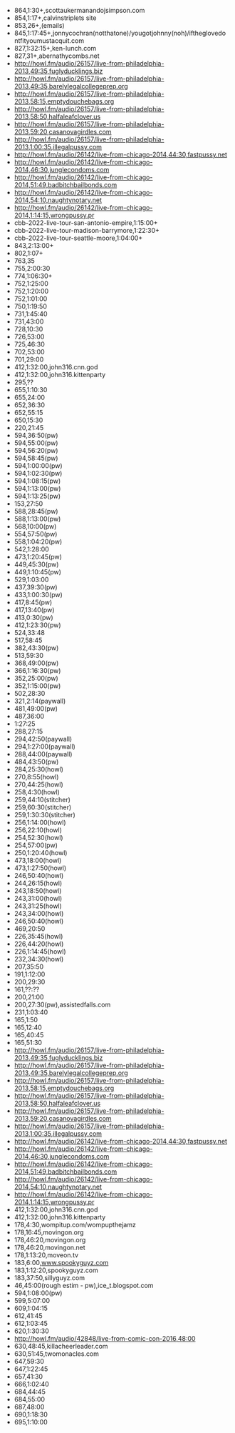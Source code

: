 -   864,1:30+,scottaukermanandojsimpson.com
-   854,1:17+,calvinstriplets site
-   853,26+,(emails)
-   845,1:17:45+,jonnycochran(notthatone)/yougotjohnny(noh)/iftheglovedontfityoumustacquit.com
-   827,1:32:15+,ken-lunch.com
-   827,31+,abernathycombs.net
-   http://howl.fm/audio/26157/live-from-philadelphia-2013,49:35,fuglyducklings.biz
-   http://howl.fm/audio/26157/live-from-philadelphia-2013,49:35,barelylegalcollegeprep.org
-   http://howl.fm/audio/26157/live-from-philadelphia-2013,58:15,emptydouchebags.org
-   http://howl.fm/audio/26157/live-from-philadelphia-2013,58:50,halfaleafclover.us
-   http://howl.fm/audio/26157/live-from-philadelphia-2013,59:20,casanovagirdles.com
-   http://howl.fm/audio/26157/live-from-philadelphia-2013,1:00:35,illegalpussy.com
-   http://howl.fm/audio/26142/live-from-chicago-2014,44:30,fastpussy.net
-   http://howl.fm/audio/26142/live-from-chicago-2014,46:30,junglecondoms.com
-   http://howl.fm/audio/26142/live-from-chicago-2014,51:49,badbitchbailbonds.com
-   http://howl.fm/audio/26142/live-from-chicago-2014,54:10,naughtynotary.net
-   http://howl.fm/audio/26142/live-from-chicago-2014,1:14:15,wrongpussy.pr
-   cbb-2022-live-tour-san-antonio-empire,1:15:00+
-   cbb-2022-live-tour-madison-barrymore,1:22:30+
-   cbb-2022-live-tour-seattle-moore,1:04:00+
-   843,2:13:00+
-   802,1:07+
-   763,35
-   755,2:00:30
-   774,1:06:30+
-   752,1:25:00
-   752,1:20:00
-   752,1:01:00
-   750,1:19:50
-   731,1:45:40
-   731,43:00
-   728,10:30
-   726,53:00
-   725,46:30
-   702,53:00
-   701,29:00
-   412,1:32:00,john316.cnn.god
-   412,1:32:00,john316.kittenparty
-   295,??
-   655,1:10:30
-   655,24:00
-   652,36:30
-   652,55:15
-   650,15:30
-   220,21:45
-   594,36:50(pw)
-   594,55:00(pw)
-   594,56:20(pw)
-   594,58:45(pw)
-   594,1:00:00(pw)
-   594,1:02:30(pw)
-   594,1:08:15(pw)
-   594,1:13:00(pw)
-   594,1:13:25(pw)
-   153,27:50
-   588,28:45(pw)
-   588,1:13:00(pw)
-   568,10:00(pw)
-   554,57:50(pw)
-   558,1:04:20(pw)
-   542,1:28:00
-   473,1:20:45(pw)
-   449,45:30(pw)
-   449,1:10:45(pw)
-   529,1:03:00
-   437,39:30(pw)
-   433,1:00:30(pw)
-   417,8:45(pw)
-   417,13:40(pw)
-   413,0:30(pw)
-   412,1:23:30(pw)
-   524,33:48
-   517,58:45
-   382,43:30(pw)
-   513,59:30
-   368,49:00(pw)
-   366,1:16:30(pw)
-   352,25:00(pw)
-   352,1:15:00(pw)
-   502,28:30
-   321,2:14(paywall)
-   481,49:00(pw)
-   487,36:00
-   1:27:25
-   288,27:15
-   294,42:50(paywall)
-   294,1:27:00(paywall)
-   288,44:00(paywall)
-   484,43:50(pw)
-   284,25:30(howl)
-   270,8:55(howl)
-   270,44:25(howl)
-   258,4:30(howl)
-   259,44:10(stitcher)
-   259,60:30(stitcher)
-   259,1:30:30(stitcher)
-   256,1:14:00(howl)
-   256,22:10(howl)
-   254,52:30(howl)
-   254,57:00(pw)
-   250,1:20:40(howl)
-   473,18:00(howl)
-   473,1:27:50(howl)
-   246,50:40(howl)
-   244,26:15(howl)
-   243,18:50(howl)
-   243,31:00(howl)
-   243,31:25(howl)
-   243,34:00(howl)
-   246,50:40(howl)
-   469,20:50
-   226,35:45(howl)
-   226,44:20(howl)
-   226,1:14:45(howl)
-   232,34:30(howl)
-   207,35:50
-   191,1:12:00
-   200,29:30
-   161,??:??
-   200,21:00
-   200,27:30(pw),assistedfalls.com
-   231,1:03:40
-   165,1:50
-   165,12:40
-   165,40:45
-   165,51:30
-   http://howl.fm/audio/26157/live-from-philadelphia-2013,49:35,fuglyducklings.biz
-   http://howl.fm/audio/26157/live-from-philadelphia-2013,49:35,barelylegalcollegeprep.org
-   http://howl.fm/audio/26157/live-from-philadelphia-2013,58:15,emptydouchebags.org
-   http://howl.fm/audio/26157/live-from-philadelphia-2013,58:50,halfaleafclover.us
-   http://howl.fm/audio/26157/live-from-philadelphia-2013,59:20,casanovagirdles.com
-   http://howl.fm/audio/26157/live-from-philadelphia-2013,1:00:35,illegalpussy.com
-   http://howl.fm/audio/26142/live-from-chicago-2014,44:30,fastpussy.net
-   http://howl.fm/audio/26142/live-from-chicago-2014,46:30,junglecondoms.com
-   http://howl.fm/audio/26142/live-from-chicago-2014,51:49,badbitchbailbonds.com
-   http://howl.fm/audio/26142/live-from-chicago-2014,54:10,naughtynotary.net
-   http://howl.fm/audio/26142/live-from-chicago-2014,1:14:15,wrongpussy.pr
-   412,1:32:00,john316.cnn.god
-   412,1:32:00,john316.kittenparty
-   178,4:30,wompitup.com/wompupthejamz
-   178,16:45,movingon.org
-   178,46:20,movingon.org
-   178,46:20,movingon.net
-   178,1:13:20,moveon.tv
-   183,6:00,www.spookyguyz.com
-   183,1:12:20,spookyguyz.com
-   183,37:50,sillyguyz.com
-   46,45:00(rough estim - pw),ice_t.blogspot.com
-   594,1:08:00(pw)
-   599,5:07:00
-   609,1:04:15
-   612,41:45
-   612,1:03:45
-   620,1:30:30
-   http://howl.fm/audio/42848/live-from-comic-con-2016,48:00
-   630,48:45,killacheerleader.com
-   630,51:45,twomonacles.com
-   647,59:30
-   647,1:22:45
-   657,41:30
-   666,1:02:40
-   684,44:45
-   684,55:00
-   687,48:00
-   690,1:18:30
-   695,1:10:00
